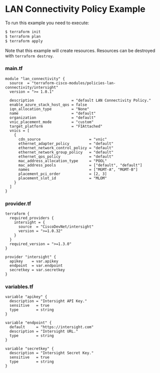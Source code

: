 <!-- BEGIN_TF_DOCS -->
# LAN Connectivity Policy Example

To run this example you need to execute:

```bash
$ terraform init
$ terraform plan
$ terraform apply
```

Note that this example will create resources. Resources can be destroyed with `terraform destroy`.

### main.tf
```hcl
module "lan_connectivity" {
  source  = "terraform-cisco-modules/policies-lan-connectivity/intersight"
  version = ">= 1.0.1"

  description                 = "default LAN Connectivity Policy."
  enable_azure_stack_host_qos = false
  iqn_allocation_type         = "None"
  name                        = "default"
  organization                = "default"
  vnic_placement_mode         = "custom"
  target_platform             = "FIAttached"
  vnics = [
    {
      cdn_source                      = "vnic"
      ethernet_adapter_policy         = "default"
      ethernet_network_control_policy = "default"
      ethernet_network_group_policy   = "default"
      ethernet_qos_policy             = "default"
      mac_address_allocation_type     = "POOL"
      mac_address_pools               = ["default", "default"]
      names                           = ["MGMT-A", "MGMT-B"]
      placement_pci_order             = [2, 3]
      placement_slot_id               = "MLOM"
    }
  ]
}
```

### provider.tf
```hcl
terraform {
  required_providers {
    intersight = {
      source  = "CiscoDevNet/intersight"
      version = ">=1.0.32"
    }
  }
  required_version = ">=1.3.0"
}

provider "intersight" {
  apikey    = var.apikey
  endpoint  = var.endpoint
  secretkey = var.secretkey
}
```

### variables.tf
```hcl
variable "apikey" {
  description = "Intersight API Key."
  sensitive   = true
  type        = string
}

variable "endpoint" {
  default     = "https://intersight.com"
  description = "Intersight URL."
  type        = string
}

variable "secretkey" {
  description = "Intersight Secret Key."
  sensitive   = true
  type        = string
}
```
<!-- END_TF_DOCS -->